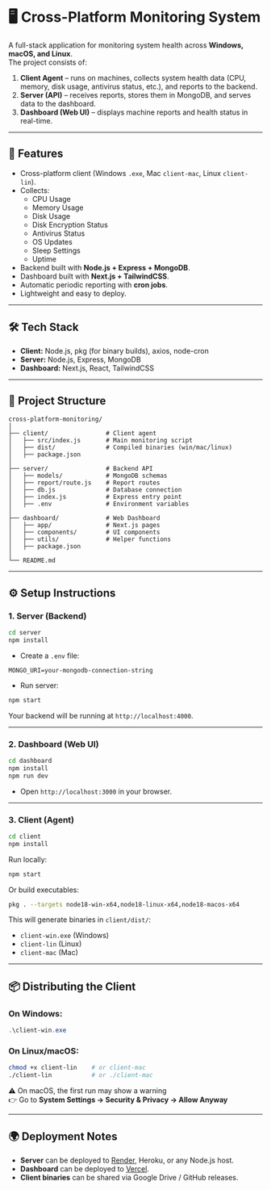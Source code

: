 # 🖥️ Cross-Platform Monitoring System

A full-stack application for monitoring system health across **Windows, macOS, and Linux**.  
The project consists of:

1. **Client Agent** – runs on machines, collects system health data (CPU, memory, disk usage, antivirus status, etc.), and reports to the backend.
2. **Server (API)** – receives reports, stores them in MongoDB, and serves data to the dashboard.
3. **Dashboard (Web UI)** – displays machine reports and health status in real-time.

---

## 🚀 Features
- Cross-platform client (Windows `.exe`, Mac `client-mac`, Linux `client-lin`).
- Collects:
  - CPU Usage
  - Memory Usage
  - Disk Usage
  - Disk Encryption Status
  - Antivirus Status
  - OS Updates
  - Sleep Settings
  - Uptime
- Backend built with **Node.js + Express + MongoDB**.
- Dashboard built with **Next.js + TailwindCSS**.
- Automatic periodic reporting with **cron jobs**.
- Lightweight and easy to deploy.

---

## 🛠️ Tech Stack
- **Client:** Node.js, pkg (for binary builds), axios, node-cron
- **Server:** Node.js, Express, MongoDB
- **Dashboard:** Next.js, React, TailwindCSS

---

## 📂 Project Structure
```
cross-platform-monitoring/
│
├── client/                # Client agent
│   ├── src/index.js       # Main monitoring script
│   ├── dist/              # Compiled binaries (win/mac/linux)
│   ├── package.json
│
├── server/                # Backend API
│   ├── models/            # MongoDB schemas
│   ├── report/route.js    # Report routes
│   ├── db.js              # Database connection
│   ├── index.js           # Express entry point
│   ├── .env               # Environment variables
│
├── dashboard/             # Web Dashboard
│   ├── app/               # Next.js pages
│   ├── components/        # UI components
│   ├── utils/             # Helper functions
│   ├── package.json
│
└── README.md
```

---

## ⚙️ Setup Instructions

### 1. Server (Backend)
```bash
cd server
npm install
```

- Create a `.env` file:
```env
MONGO_URI=your-mongodb-connection-string

```

- Run server:
```bash
npm start
```

Your backend will be running at `http://localhost:4000`.

---

### 2. Dashboard (Web UI)
```bash
cd dashboard
npm install
npm run dev
```

- Open `http://localhost:3000` in your browser.

---

### 3. Client (Agent)
```bash
cd client
npm install
```

Run locally:
```bash
npm start
```

Or build executables:
```bash
pkg . --targets node18-win-x64,node18-linux-x64,node18-macos-x64
```

This will generate binaries in `client/dist/`:
- `client-win.exe` (Windows)
- `client-lin` (Linux)
- `client-mac` (Mac)

---

## 📦 Distributing the Client

### On Windows:
```powershell
.\client-win.exe
```

### On Linux/macOS:
```bash
chmod +x client-lin    # or client-mac
./client-lin           # or ./client-mac
```

⚠️ On macOS, the first run may show a warning  
👉 Go to **System Settings → Security & Privacy → Allow Anyway**

---

## 🌍 Deployment Notes
- **Server** can be deployed to [Render](https://render.com), Heroku, or any Node.js host.  
- **Dashboard** can be deployed to [Vercel](https://vercel.com).  
- **Client binaries** can be shared via Google Drive / GitHub releases.  


